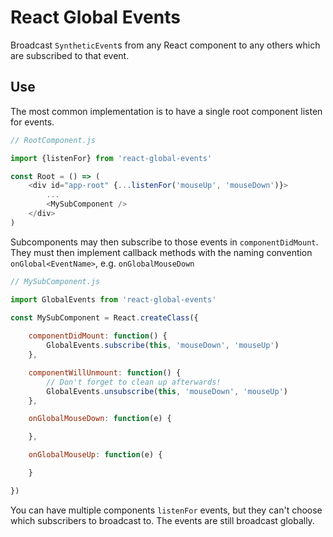 # React Global Events
Broadcast `SyntheticEvent`s from any React component to any others which are subscribed to that event.

## Use
The most common implementation is to have a single root component listen for events.
```js
// RootComponent.js

import {listenFor} from 'react-global-events'

const Root = () => (
    <div id="app-root" {...listenFor('mouseUp', 'mouseDown')}>
        ...
        <MySubComponent />
    </div>
)
```

Subcomponents may then subscribe to those events in `componentDidMount`. They must then implement callback methods with the naming convention `onGlobal<EventName>`, e.g. `onGlobalMouseDown`
```js
// MySubComponent.js

import GlobalEvents from 'react-global-events'

const MySubComponent = React.createClass({
    
    componentDidMount: function() {
        GlobalEvents.subscribe(this, 'mouseDown', 'mouseUp')
    },

    componentWillUnmount: function() {
        // Don't forget to clean up afterwards!
        GlobalEvents.unsubscribe(this, 'mouseDown', 'mouseUp')
    },

    onGlobalMouseDown: function(e) {

    },

    onGlobalMouseUp: function(e) {

    }

})
```

You can have multiple components `listenFor` events, but they can't choose which subscribers to broadcast to. The events are still broadcast globally.

